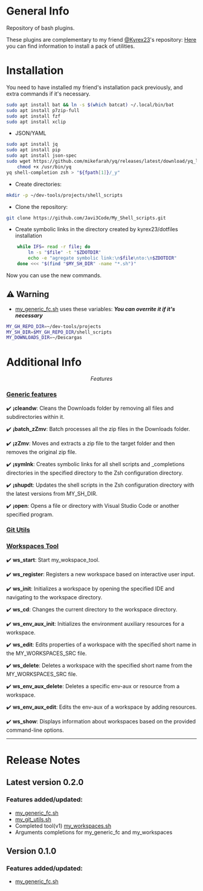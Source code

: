 # General Info

Repository of bash plugins.

These plugins are complementary to my friend [@Kyrex23](https://github.com/kyrex23)'s repository: [Here](https://github.com/kyrex23/dotfiles) you can find information to install a pack of utilities.

# Installation

You need to have installed my friend's installation pack previously, and extra commands if it's necessary.
```bash
sudo apt install bat && ln -s $(which batcat) ~/.local/bin/bat
sudo apt install p7zip-full
sudo apt install fzf
sudo apt install xclip
```
- JSON/YAML
```bash
sudo apt install jq
sudo apt install pip
sudo apt install json-spec
sudo wget https://github.com/mikefarah/yq/releases/latest/download/yq_linux_amd64 -O /usr/bin/yq &&\
    chmod +x /usr/bin/yq
yq shell-completion zsh > "${fpath[1]}/_y"
```

- Create directories:
```bash
mkdir -p ~/dev-tools/projects/shell_scripts
```

- Clone the repository:
```bash
git clone https://github.com/Javi3Code/My_Shell_scripts.git
```

- Create symbolic links in the directory created by kyrex23/dotfiles installation
```bash
    while IFS= read -r file; do
        ln -s "$file" -t "$ZDOTDIR"
        echo -e "agregate symbolic link:\n$file\nto:\n$ZDOTDIR"
    done <<< "$(find "$MY_SH_DIR" -name "*.sh")"
```
Now you can use the new commands.

## ⚠️ Warning

- [my_generic_fc.sh](https://github.com/Javi3Code/My_Shell_scripts/blob/main/my_generic_fc.sh) uses these variables: ***You can overrite it if it's necessary***
```bash
MY_GH_REPO_DIR=~/dev-tools/projects
MY_SH_DIR=$MY_GH_REPO_DIR/shell_scripts
MY_DOWNLOADS_DIR=~/Descargas
```

# Additional Info

$$ Features $$

### [Generic features](https://github.com/Javi3Code/My_Shell_scripts/blob/main/my_generic_fc.sh)
 
✔️ **¡cleandw**:  Cleans the Downloads folder by removing all files and subdirectories within it.
 
✔️ **¡batch_zZmv**:  Batch processes all the zip files in the Downloads folder.
 
✔️ **¡zZmv**:  Moves and extracts a zip file to the target folder and then removes the original zip file.
 
✔️ **¡symlnk**:  Creates symbolic links for all shell scripts and _completions directories in the specified directory to the Zsh configuration directory.
 
✔️ **¡shupdt**:  Updates the shell scripts in the Zsh configuration directory with the latest versions from MY_SH_DIR.
 
✔️ **¡open**:  Opens a file or directory with Visual Studio Code or another specified program.
 
### [Git Utils](https://github.com/Javi3Code/My_Shell_scripts/blob/main/my_git_utils.sh)
 
### [Workspaces Tool](https://github.com/Javi3Code/My_Shell_scripts/blob/main/my_workspaces.sh)
 
✔️ **ws_start**:  Start my_wokspace_tool.
 
✔️ **ws_register**:  Registers a new workspace based on interactive user input.
 
✔️ **ws_init**:  Initializes a workspace by opening the specified IDE and navigating to the workspace directory.
 
✔️ **ws_cd**:  Changes the current directory to the workspace directory.
 
✔️ **ws_env_aux_init**:  Initializes the environment auxiliary resources for a workspace.
 
✔️ **ws_edit**:  Edits properties of a workspace with the specified short name in the MY_WORKSPACES_SRC file.
 
✔️ **ws_delete**:  Deletes a workspace with the specified short name from the MY_WORKSPACES_SRC file.
 
✔️ **ws_env_aux_delete**:  Deletes a specific env-aux or resource from a workspace.
 
✔️ **ws_env_aux_edit**:  Edits the env-aux of a workspace by adding resources.
 
✔️ **ws_show**:  Displays information about workspaces based on the provided command-line options.

------

# Release Notes
## Latest version 0.2.0
### Features added/updated:
- [my_generic_fc.sh](https://github.com/Javi3Code/My_Shell_scripts/blob/main/my_generic_fc.sh)
- [my_git_utils.sh](https://github.com/Javi3Code/My_Shell_scripts/blob/main/my_git_utils.sh)
- Completed tool(v1) [my_workspaces.sh](https://github.com/Javi3Code/My_Shell_scripts/blob/main/my_workspaces.sh)
- Arguments completions for my_generic_fc and my_workspaces

## Version 0.1.0
### Features added/updated:
- [my_generic_fc.sh](https://github.com/Javi3Code/My_Shell_scripts/blob/main/my_generic_fc.sh)
